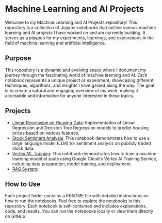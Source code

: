# Machine Learning and AI Projects

Welcome to my Machine Learning and AI Projects repository! This repository is a collection of Jupyter notebooks that outline various machine learning and AI projects I have worked on and am currently building. It serves as a playpen for my experiments, learnings, and explorations in the field of machine learning and artificial intelligence.

## Purpose

This repository is a dynamic and evolving space where I document my journey through the fascinating world of machine learning and AI. Each notebook represents a unique project or experiment, showcasing different techniques, algorithms, and insights I have gained along the way. The goal is to create a natural and engaging overview of my work, making it accessible and informative for anyone interested in these topics.

## Projects

- [Linear Regression on Housing Data](ML_LinearRegression/README.md): Implementation of Linear Regression and Decision Tree Regression models to predict housing prices based on various features.
- [Stock Sentiment Analysis](Stock_Sentiment_Analysis/README.md): This notebook demonstrates how to use a large language model (LLM) for sentiment analysis on publicly traded stock data.
- [Vertex ML Training](Vertex_ML_Training): This notebook demonstrates how to train a machine learning model at scale using Google Cloud's Vertex AI Training Service, including data preparation, model training, and deployment.
- [RAG System](RAG_SYSTEM):

## How to Use

Each project folder contains a README file with detailed instructions on how to run the notebooks. Feel free to explore the notebooks in this repository. Each notebook is self-contained and includes explanations, code, and results. You can run the notebooks locally or view them directly on GitHub.
